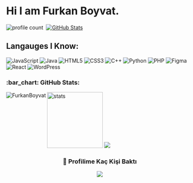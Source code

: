 # Hi I am Furkan Boyvat.
![profile count](https://komarev.com/ghpvc/?username=FurkanBoyvat&color=blue)&nbsp;
[![GitHub Stats](https://img.shields.io/github/followers/FurkanBoyvat?label=follow&style=social)](https://github.com/Serkangrcndev)&nbsp;

## Langauges I Know:
![JavaScript](https://img.shields.io/badge/javascript-%23323330.svg?style=for-the-badge&logo=javascript&logoColor=%23F7DF1E)
![Java](https://img.shields.io/badge/java-%23ED8B00.svg?style=for-the-badge&logo=java&logoColor=white)
![HTML5](https://img.shields.io/badge/html5-%23E34F26.svg?style=for-the-badge&logo=html5&logoColor=white)
![CSS3](https://img.shields.io/badge/css3-%231572B6.svg?style=for-the-badge&logo=css3&logoColor=white)
![C++](https://img.shields.io/badge/c++-%2300599C.svg?style=for-the-badge&logo=c%2B%2B&logoColor=white)
![Python](https://img.shields.io/badge/Python-3776AB?style=for-the-badge&logo=python&logoColor=white)
![PHP](https://img.shields.io/badge/php-%23777BB4.svg?style=for-the-badge&logo=php&logoColor=white)
![Figma](https://img.shields.io/badge/Figma-F24E1E?style=for-the-badge&logo=figma&logoColor=white)
![React](https://img.shields.io/badge/React-20232A?style=for-the-badge&logo=react&logoColor=61DAFB) 
![WordPress](https://img.shields.io/badge/WordPress-21759B?style=for-the-badge&logo=wordpress&logoColor=white)


<h3 align="left">:bar_chart: GitHub Stats:</h3>

<p><img align="left" src="https://github-readme-stats.vercel.app/api/top-langs?username=FurkanBoyvat&show_icons=true&theme=dark&locale=en&layout=compact" alt="FurkanBoyvat" /></p>
<p align="left">
   <img src="https://github-readme-stats.vercel.app/api?username=FurkanBoyvat&count_private=true&show_icons=true&theme=dark&hide_border=true" width="%100" height="150px" alt="stats" />
<img src="https://github-profile-trophy.vercel.app/?username=FurkanBoyvat&theme=radical" />
</p>

<div align=center>
  <h3><b>📍 Profilime Kaç Kişi Baktı</b></h3>
</div>

<!-- retro visitor counter -->  
<p align="center" >    
  <img src="https://profile-counter.glitch.me/FurkanBoyvat/count.svg" />  
</p>


